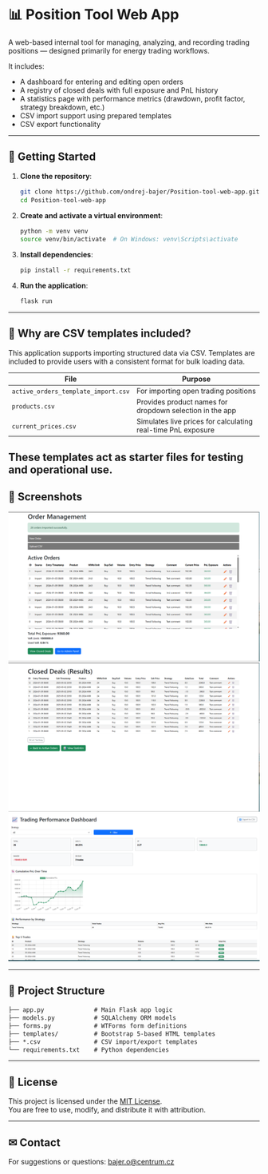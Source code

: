 # 📊 Position Tool Web App

A web-based internal tool for managing, analyzing, and recording trading positions — designed primarily for energy trading workflows.

It includes:

- A dashboard for entering and editing open orders
- A registry of closed deals with full exposure and PnL history
- A statistics page with performance metrics (drawdown, profit factor, strategy breakdown, etc.)
- CSV import support using prepared templates
- CSV export functionality

---

## 🚀 Getting Started

1. **Clone the repository**:
   ```bash
   git clone https://github.com/ondrej-bajer/Position-tool-web-app.git
   cd Position-tool-web-app
   ```

2. **Create and activate a virtual environment**:
   ```bash
   python -m venv venv
   source venv/bin/activate  # On Windows: venv\Scripts\activate
   ```

3. **Install dependencies**:
   ```bash
   pip install -r requirements.txt
   ```

4. **Run the application**:
   ```bash
   flask run
   ```

---

## 📁 Why are CSV templates included?

This application supports importing structured data via CSV. Templates are included to provide users with a consistent format for bulk loading data.

| File                             | Purpose                                                        |
|----------------------------------|----------------------------------------------------------------|
| `active_orders_template_import.csv` | For importing open trading positions                          |
| `products.csv`                   | Provides product names for dropdown selection in the app       |
| `current_prices.csv`             | Simulates live prices for calculating real-time PnL exposure   |

These templates act as starter files for testing and operational use.
---

## 📸 Screenshots
![Dashboard](screenshots/active_orders.png)
![Dashboard](screenshots/deal_overview.png)
![Dashboard](screenshots/statisticals.png)



---

## 📂 Project Structure

```
├── app.py              # Main Flask app logic
├── models.py           # SQLAlchemy ORM models
├── forms.py            # WTForms form definitions
├── templates/          # Bootstrap 5-based HTML templates
├── *.csv               # CSV import/export templates
└── requirements.txt    # Python dependencies
```

---

## 📄 License

This project is licensed under the [MIT License](LICENSE).  
You are free to use, modify, and distribute it with attribution.

---

## ✉ Contact

For suggestions or questions: [bajer.o@centrum.cz](mailto:bajer.o@centrum.cz)
